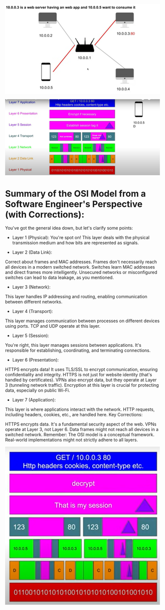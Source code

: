 
![alt text]({E52E4466-B4CE-4A07-89DF-ECB5D1894BC1}.png)

![alt text]({9ECDD995-C002-4C89-9F7C-BFBB75DD5BCF}.png)
# Summary of the OSI Model from a Software Engineer's Perspective (with Corrections):
You've got the general idea down, but let's clarify some points:

* Layer 1 (Physical): You're spot on! This layer deals with the physical transmission medium and how bits are represented as signals.

* Layer 2 (Data Link):

Correct about frames and MAC addresses.
Frames don't necessarily reach all devices in a modern switched network. Switches learn MAC addresses and direct frames more intelligently.
Unsecured networks or misconfigured switches can lead to data leakage, as you mentioned.
* Layer 3 (Network):

This layer handles IP addressing and routing, enabling communication between different networks.
* Layer 4 (Transport):

This layer manages communication between processes on different devices using ports. TCP and UDP operate at this layer.
* Layer 5 (Session):

You're right, this layer manages sessions between applications. It's responsible for establishing, coordinating, and terminating connections.
* Layer 6 (Presentation):

HTTPS encrypts data! It uses TLS/SSL to encrypt communication, ensuring confidentiality and integrity. HTTPS is not just for website identity (that's handled by certificates).
VPNs also encrypt data, but they operate at Layer 3 (tunneling network traffic).
Encryption at this layer is crucial for protecting data, especially on public Wi-Fi.
* Layer 7 (Application):

This layer is where applications interact with the network. HTTP requests, including headers, cookies, etc., are handled here.
Key Corrections:

HTTPS encrypts data. It's a fundamental security aspect of the web.
VPNs operate at Layer 3, not Layer 6.
Data frames might not reach all devices in a switched network.
Remember: The OSI model is a conceptual framework. Real-world implementations might not strictly adhere to all layers.

![alt text]({6A498770-8426-41F5-9657-C50B696C4BA2}.png)